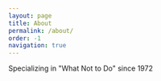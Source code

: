 ```yaml
---
layout: page
title: About
permalink: /about/
order: -1
navigation: true
---
```


Specializing in "What Not to Do" since 1972